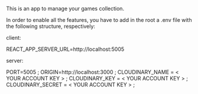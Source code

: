 This is an app to manage your games collection.

In order to enable all the features, you have to add in the root a .env file with the following structure, respectively:

client:

REACT_APP_SERVER_URL=http://localhost:5005

server:

PORT=5005 ; ORIGIN=http://localhost:3000 ; CLOUDINARY_NAME = < YOUR ACCOUNT KEY > ; CLOUDINARY_KEY = < YOUR ACCOUNT KEY > ; CLOUDINARY_SECRET = < YOUR ACCOUNT KEY > ;